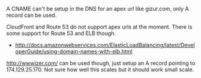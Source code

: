 A CNAME can't be setup in the DNS for an apex url like gizur.com, only A record can be used.

CloudFront and Route 53 do not support apex urls at the moment. There is some support for Route 53 and ELB though.
 * http://docs.amazonwebservices.com/ElasticLoadBalancing/latest/DeveloperGuide/using-domain-names-with-elb.html

http://wwwizer.com/ can be used though, just setup an A record pointing to 174.129.25.170. Not sure how well this scales but it should work small scale.